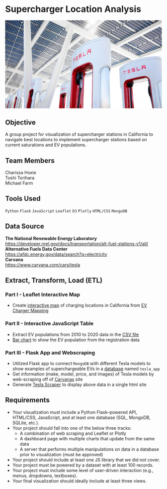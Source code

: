 # Supercharger Location Analysis
![Image](Part%20III/Images/supercharger_tesla.jfif)

## Objective
A group project for visualization of supercharger stations in California to navigate best locations to implement supercharger stations based on current saturations and EV populations.

## Team Members
Charissa Hoxie<br>
Toshi Torihara<br>
Michael Farm<br>

## Tools Used
`Python`
`Flask`
`JavaScript`
`Leaflet`
`D3`
`Plotly`
`HTML/CSS`
`MongoDB`

## Data Source
**The National Renewable Energy Laboratory**<br>
https://developer.nrel.gov/docs/transportation/alt-fuel-stations-v1/all/<br>
**Alternative Fuels Data Center**<br>
https://afdc.energy.gov/data/search?q=electricity<br>
**Carvana**<br>
https://www.carvana.com/cars/tesla<br>

## Extract, Transform, Load (ETL)
### Part I -  Leaflet Interactive Map
* Create [interactive map]() of charging locations in California from [EV Charger Mapping](https://developer.nrel.gov/docs/transportation/alt-fuel-stations-v1/all/)

### Part II - Interactive JavaScript Table
* Extract EV populations from 2010 to 2020 data in the [CSV file](https://github.com/sissa81/legendary-system/blob/main/choxie/Data/ZIP.csv)
* [Bar chart](https://github.com/sissa81/legendary-system/blob/main/choxie/Images/EV_Population.png) to show the EV population from the registration data

### Part III - Flask App and Webscraping
* Utilized Flask app to connect `MongoDB` with different Tesla models to show examples of superchargeable EVs in a [database](https://github.com/sissa81/legendary-system/tree/main/Part%20III/Images/mongodb_tesla.png) named `tesla_app` 
* Get information (make, model, price, and images) of Tesla models by web-scraping off of [Carvanas](https://www.carvana.com/cars/tesla) site
* Generate [Tesla Scraper](https://github.com/sissa81/legendary-system/tree/main/Part%20III/Images/tesla_scraper.png) to display above data in a single html site

## Requirements
* Your visualization must include a Python Flask–powered API, HTML/CSS, JavaScript, and at least one database (SQL, MongoDB, SQLite, etc.). 
* Your project should fall into one of the below three tracks: 
    * A combination of web scraping and Leaflet or Plotly 
    * A dashboard page with multiple charts that update from the same data 
    * A server that performs multiple manipulations on data in a database prior to visualization (must be approved) 
* Your project should include at least one JS library that we did not cover. 
* Your project must be powered by a dataset with at least 100 records. 
* Your project must include some level of user-driven interaction (e.g., menus, dropdowns, textboxes). 
* Your final visualization should ideally include at least three views.
